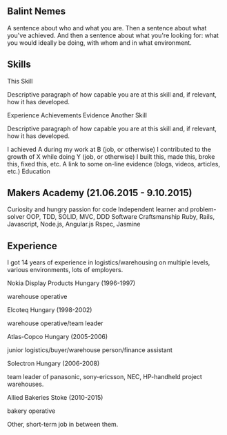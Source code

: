 Balint Nemes
------------

A sentence about who and what you are. Then a sentence about what you've achieved. And then a sentence about what you're looking for: what you would ideally be doing, with whom and in what environment.

Skills
------

This Skill

Descriptive paragraph of how capable you are at this skill and, if relevant, how it has developed.

Experience
Achievements
Evidence
Another Skill

Descriptive paragraph of how capable you are at this skill and, if relevant, how it has developed.

I achieved A during my work at B (job, or otherwise)
I contributed to the growth of X while doing Y (job, or otherwise)
I built this, made this, broke this, fixed this, etc.
A link to some on-line evidence (blogs, videos, articles, etc.)
Education

Makers Academy (21.06.2015 - 9.10.2015)
--------------

Curiosity and hungry passion for code
Independent learner and problem-solver
OOP, TDD, SOLID, MVC, DDD
Software Craftsmanship
Ruby, Rails, Javascript, Node.js, Angular.js
Rspec, Jasmine

Experience
----------

I got 14 years of experience in logistics/warehousing on multiple levels, various environments, lots of employers.

Nokia Display Products Hungary (1996-1997)

warehouse operative

Elcoteq Hungary (1998-2002)

warehouse operative/team leader

Atlas-Copco Hungary (2005-2006)

junior logistics/buyer/warehouse person/finance assistant

Solectron Hungary (2006-2008)

team leader of panasonic, sony-ericsson, NEC, HP-handheld project warehouses.

Allied Bakeries Stoke (2010-2015)

bakery operative

Other, short-term job in between them.
